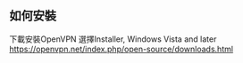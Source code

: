 

如何安裝
-----------------------------
下載安裝OpenVPN 選擇Installer, Windows Vista and later
https://openvpn.net/index.php/open-source/downloads.html